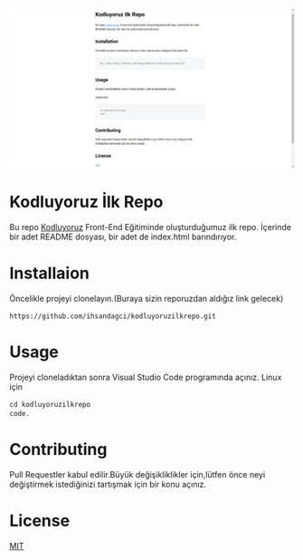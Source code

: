 ![markdown](markdown.png)
# Kodluyoruz İlk Repo
Bu repo [Kodluyoruz](https://kodluyoruz.org/tr/kodluyoruz/) Front-End Eğitiminde oluşturduğumuz ilk repo. İçerinde bir adet README dosyası, bir adet de index.html barındırıyor.
# Installaion
Öncelikle projeyi clonelayın.(Buraya sizin reporuzdan aldığız link gelecek)
```
https://github.com/ihsandagci/kodluyoruzilkrepo.git
``` 
# Usage
Projeyi cloneladıktan sonra Visual Studio Code programında açınız.
Linux için
```
cd kodluyoruzilkrepo
code.
``` 
# Contributing
Pull Requestler kabul edilir.Büyük değişikliklikler için,lütfen önce neyi değiştirmek istediğinizi tartışmak için bir konu açınız.
# License
[MIT](https://www.mit.edu/) 

